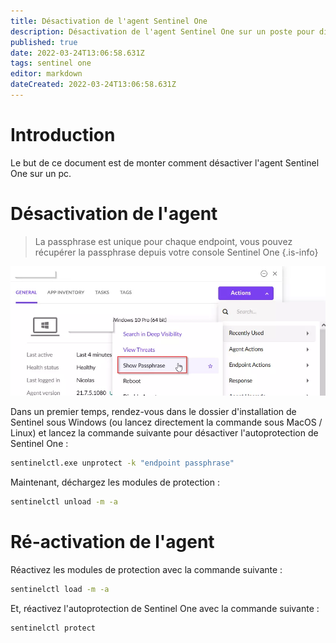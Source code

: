 ```yaml
---
title: Désactivation de l'agent Sentinel One
description: Désactivation de l'agent Sentinel One sur un poste pour diagnostic
published: true
date: 2022-03-24T13:06:58.631Z
tags: sentinel one
editor: markdown
dateCreated: 2022-03-24T13:06:58.631Z
---
```


# Introduction
Le but de ce document est de monter comment désactiver l'agent Sentinel One sur un pc.

# Désactivation de l'agent

> La passphrase est unique pour chaque endpoint, vous pouvez récupérer la passphrase depuis votre console Sentinel One
{.is-info}

![sentinelone_-_management_console.webp](/sentinelone/sentinelone_-_management_console.webp)

Dans un premier temps, rendez-vous dans le dossier d'installation de Sentinel sous Windows (ou lancez directement la commande sous MacOS / Linux) et lancez la commande suivante pour désactiver l'autoprotection de Sentinel One : 
```bash
sentinelctl.exe unprotect -k "endpoint passphrase"
```

Maintenant, déchargez les modules de protection : 
```bash
sentinelctl unload -m -a
```


# Ré-activation de l'agent

Réactivez les modules de protection avec la commande suivante : 
```bash
sentinelctl load -m -a
```
Et, réactivez l'autoprotection de Sentinel One avec la commande suivante : 
```bash
sentinelctl protect
```